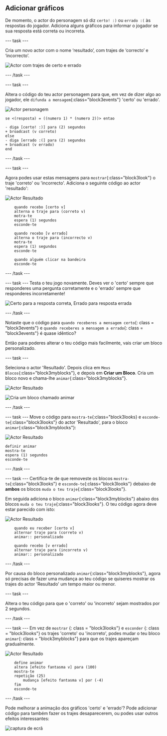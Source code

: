 ## Adicionar gráficos

De momento, o actor do personagem só diz `certo! :)` ou `errado :(` às respostas do jogador. Adiciona alguns gráficos para informar o jogador se sua resposta está correta ou incorreta.

\--- task \---

Cria um novo actor com o nome ‘resultado’, com trajes de ‘correcto’ e ‘incorrecto’.

![Actor com trajes de certo e errado](images/brain-result.png)

\--- /task \---

\--- task \---

Altera o código do teu actor personagem para que, em vez de dizer algo ao jogador, ele `difunda a mensagem`{:class="block3events"} 'certo' ou 'errado'.

![Actor personagem](images/giga-sprite.png)

```blocks3
se <(resposta) = ((numero 1) * (numero 2))> entao

- diga [certo! :)] para (2) segundos
+ broadcast (v correto)
else
- diga [errado :(] para (2) segundos
+ broadcast (v errado)
end
```

\--- /task \---

\--- task \---

Agora podes usar estas mensagens para `mostrar`{:class="block3look"} o traje 'correto' ou 'incorrecto'. Adiciona o seguinte código ao actor 'resultado':

![Actor Resultado](images/result-sprite.png)

```blocks3
    quando recebo [certo v]
    alterna o traje para (correto v)
    motra-te
    espera (1) segundos
    esconde-te

    quando recebo [v errado]
    alterna o traje para (incorrecto v)
    motra-te
    espera (1) segundos
    esconde-te

    quando alguém clicar na bandeira 
    esconde-te
```

\--- /task \---

\--- task \--- Testa o teu jogo novamente. Deves ver o 'certo' sempre que responderes uma pergunta corretamente e o 'errado' sempre que responderes incorretamente!

![Certo para a resposta correta, Errado para resposta errada](images/brain-test-answer.png)

\--- /task \---

Notaste que o código para `quando receberes a mensagem certo`{: class = "block3events"} e `quando receberes a mensagem a errado`{: class = "block3events"} é quase idêntico?

Então para poderes alterar o teu código mais facilmente, vais criar um bloco personalizado.

\--- task \---

Seleciona o actor 'Resultado'. Depois clica em `Meus Blocos`{:class="block3myblocks"}, e depois em **Criar um Bloco**. Cria um bloco novo e chama-lhe `animar`{:class="block3myblocks"}.

![Actor Resultado](images/result-sprite.png)

![Cria um bloco chamado animar](images/brain-animate-function.png)

\--- /task \---

\--- task \--- Move o código para `mostra-te`{:class="block3looks} e `esconde-te`{:class="block3looks"} do actor 'Resultado', para o bloco `animar`{:class="block3myblocks"}:

![Actor Resultado](images/result-sprite.png)

```blocks3
definir animar
mostra-te
espera (1) segundos
esconde-te
```

\--- /task \---

\--- task \--- Certifica-te de que removeste os blocos `mostra-te`{:class="block3looks"} e `esconde-te`{:class="block3looks"} debaixo de **ambos** os blocos `muda o teu traje`{:class="block3looks"}.

Em seguida adiciona o bloco `animar`{:class="block3myblocks"} abaixo dos blocos `muda o teu traje`{:class="block3looks"}. O teu código agora deve estar parecido com isto:

![Actor Resultado](images/result-sprite.png)

```blocks3
    quando eu receber [certo v]
    alternar traje para (correto v)
    animar:: personalizado

    quando recebo [v errado]
    alternar traje para (incorreto v)
    animar:: personalizado
```

\--- /task \---

Por causa do bloco personalizado `animar`{:class="block3myblocks"}, agora só precisas de fazer uma mudança ao teu código se quiseres mostrar os trajes do actor 'Resultado' um tempo maior ou menor.

\--- task \---

Altera o teu código para que o 'correto' ou 'incorreto' sejam mostrados por 2 segundos.

\--- /task \---

\--- task \--- Em vez de `mostrar` {: class = "block3looks"} e `esconder` {: class = "block3looks"} os trajes 'correto' ou 'incorreto', podes mudar o teu bloco `animar`{: class = "block3myblocks"} para que os trajes apareçam gradualmente.

![Actor Resultado](images/result-sprite.png)

```blocks3
    define animar
    altera [efeito fantasma v] para (100)
    mostra-te
    repetição (25)
        mudança [efeito fantasma v] por (-4)
    fim
    esconde-te
```

\--- /task \---

Pode melhorar a animação dos gráficos 'certo' e 'errado'? Pode adicionar código para também fazer os trajes desaparecerem, ou podes usar outros efeitos interessantes:

![captura de ecrã](images/brain-effects.png)